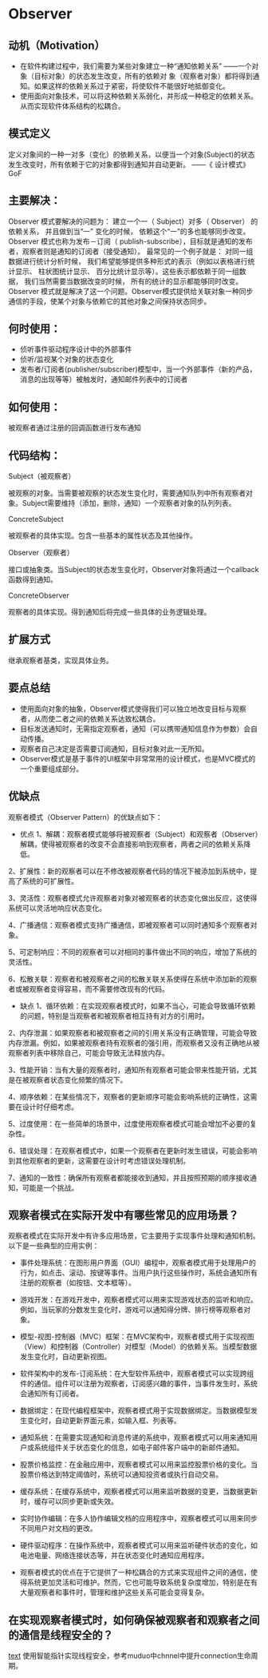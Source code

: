 # Observer

## 动机（Motivation）
+ 在软件构建过程中，我们需要为某些对象建立一种“通知依赖关系” ——一个对象（目标对象）的状态发生改变，所有的依赖对
象（观察者对象）都将得到通知。如果这样的依赖关系过于紧密，将使软件不能很好地抵御变化。
+ 使用面向对象技术，可以将这种依赖关系弱化，并形成一种稳定的依赖关系。从而实现软件体系结构的松耦合。

## 模式定义
定义对象间的一种一对多（变化）的依赖关系，以便当一个对象(Subject)的状态发生改变时，所有依赖于它的对象都得到通知并自动更新。
——《 设计模式》 GoF

## 主要解决：
Observer 模式要解决的问题为： 建立一个一（ Subject）对多（ Observer） 的依赖关系， 并且做到当“一” 变化的时候， 依赖这个“一”的多也能够同步改变。Observer 模式也称为发布－订阅（ publish-subscribe），目标就是通知的发布者，观察者则是通知的订阅者（接受通知）。 最常见的一个例子就是： 对同一组数据进行统计分析时候， 我们希望能够提供多种形式的表示（例如以表格进行统计显示、 柱状图统计显示、 百分比统计显示等）。这些表示都依赖于同一组数据， 我们当然需要当数据改变的时候， 所有的统计的显示都能够同时改变。Observer 模式就是解决了这一个问题。Observer模式提供给关联对象一种同步通信的手段，使某个对象与依赖它的其他对象之间保持状态同步。

## 何时使用：
+ 侦听事件驱动程序设计中的外部事件
+ 侦听/监视某个对象的状态变化
+ 发布者/订阅者(publisher/subscriber)模型中，当一个外部事件（新的产品，消息的出现等等）被触发时，通知邮件列表中的订阅者


## 如何使用：
被观察者通过注册的回调函数进行发布通知

## 代码结构：
Subject（被观察者）

 被观察的对象。当需要被观察的状态发生变化时，需要通知队列中所有观察者对象。Subject需要维持（添加，删除，通知）一个观察者对象的队列列表。

ConcreteSubject

被观察者的具体实现。包含一些基本的属性状态及其他操作。

Observer（观察者）

接口或抽象类。当Subject的状态发生变化时，Observer对象将通过一个callback函数得到通知。

ConcreteObserver

观察者的具体实现。得到通知后将完成一些具体的业务逻辑处理。

## 扩展方式
继承观察者基类，实现具体业务。

## 要点总结
+ 使用面向对象的抽象，Observer模式使得我们可以独立地改变目标与观察者，从而使二者之间的依赖关系达致松耦合。
+ 目标发送通知时，无需指定观察者，通知（可以携带通知信息作为参数）会自动传播。
+ 观察者自己决定是否需要订阅通知，目标对象对此一无所知。
+ Observer模式是基于事件的UI框架中非常常用的设计模式，也是MVC模式的一个重要组成部分。

## 优缺点
观察者模式（Observer Pattern）的优缺点如下：

+ 优点
1、解耦：观察者模式能够将被观察者（Subject）和观察者（Observer）解耦，使得被观察者的改变不会直接影响到观察者，两者之间的依赖关系降低。

2、扩展性：新的观察者可以在不修改被观察者代码的情况下被添加到系统中，提高了系统的可扩展性。

3、灵活性：观察者模式允许观察者对象对被观察者的状态变化做出反应，这使得系统可以灵活地响应状态变化。

4、广播通信：观察者模式支持广播通信，即被观察者可以同时通知多个观察者对象。

5、可定制响应：不同的观察者可以对相同的事件做出不同的响应，增加了系统的灵活性。

6、松散关联：观察者和被观察者之间的松散关联关系使得在系统中添加新的观察者或被观察者变得容易，而不需要修改现有的代码。

+ 缺点
1、循环依赖：在实现观察者模式时，如果不当心，可能会导致循环依赖的问题，特别是当观察者和被观察者相互持有对方的引用时。

2、内存泄漏：如果观察者和被观察者之间的引用关系没有正确管理，可能会导致内存泄漏。例如，如果被观察者持有观察者的强引用，而观察者又没有正确地从被观察者列表中移除自己，可能会导致无法释放内存。

3、性能开销：当有大量的观察者时，通知所有观察者可能会带来性能开销，尤其是在被观察者状态变化频繁的情况下。

4、顺序依赖：在某些情况下，观察者的更新顺序可能会影响系统的正确性，这需要在设计时仔细考虑。

5、过度使用：在一些简单的场景中，过度使用观察者模式可能会增加不必要的复杂性。

6、错误处理：在观察者模式中，如果一个观察者在更新时发生错误，可能会影响到其他观察者的更新，这需要在设计时考虑错误处理机制。

7、通知的一致性：确保所有观察者都能接收到通知，并且按照预期的顺序接收通知，可能是一个挑战。

## 观察者模式在实际开发中有哪些常见的应用场景？
观察者模式在实际开发中有许多应用场景，它主要用于实现事件处理和通知机制。以下是一些典型的应用实例：

+ 事件处理系统：在图形用户界面（GUI）编程中，观察者模式用于处理用户的行为，如点击、滚动、按键等事件。当用户执行这些操作时，系统会通知所有注册的观察者（如按钮、文本框等）。

+ 游戏开发：在游戏开发中，观察者模式可以用来实现游戏状态的监听和响应。例如，当玩家的分数发生变化时，游戏可以通知得分牌、排行榜等观察者对象。

+ 模型-视图-控制器（MVC）框架：在MVC架构中，观察者模式用于实现视图（View）和控制器（Controller）对模型（Model）的依赖关系。当模型数据发生变化时，自动更新视图。

+ 软件架构中的发布-订阅系统：在大型软件系统中，观察者模式可以实现跨组件的通信。组件可以注册为观察者，订阅感兴趣的事件，当事件发生时，系统会通知所有订阅者。

+ 数据绑定：在现代编程框架中，观察者模式用于实现数据绑定。当数据模型发生变化时，自动更新界面元素，如输入框、列表等。

+ 通知系统：在需要实现通知和消息传递的系统中，观察者模式可以用来通知用户或系统组件关于状态变化的信息，如电子邮件客户端中的新邮件通知。

+ 股票价格监控：在金融应用中，观察者模式可以用来监控股票价格的变化。当股票价格达到特定阈值时，系统可以通知投资者或执行自动交易。

+ 缓存系统：在缓存系统中，观察者模式可以用来监听数据的变更，当数据更新时，缓存可以同步更新或失效。

+ 实时协作编辑：在多人协作编辑文档的应用程序中，观察者模式可以用来同步不同用户对文档的更改。

+ 硬件驱动程序：在操作系统中，观察者模式可以用来监听硬件状态的变化，如电池电量、网络连接状态等，并在状态变化时通知应用程序。

+ 观察者模式的优点在于它提供了一种松耦合的方式来实现组件之间的通信，使得系统更加灵活和可维护。然而，它也可能导致系统复杂度增加，特别是在有大量观察者和事件时，管理和维护这些关系可能会变得复杂。

## 在实现观察者模式时，如何确保被观察者和观察者之间的通信是线程安全的？
[text](https://blog.csdn.net/weixin_36750623/article/details/84797133) 使用智能指针实现线程安全，参考muduo中chnnel中提升connection生命周期。
